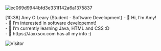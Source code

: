 ![ec069d9944bfd3e331f142a6a1375837](https://user-images.githubusercontent.com/114475454/216024658-3ef192de-c250-46ac-a81a-750ccaaba030.gif)

<p align="left">
[10:38] Amy O Leary (Student - Software Development)
- 👋 Hi, I’m Amy! <br>
- 👀 I’m interested in software developemnt! <br>
- 🌱 I’m currently learning Java, HTML and CSS :D <br>
- 💞️ https://Jaxxsox.com has all my info :) <br>


 </p>



![Visitor](https://visitor-badge.laobi.icu/badge?page_id=amyol04.School-work)

